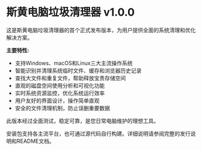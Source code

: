 # 斯黄电脑垃圾清理器 v1.0.0

这是斯黄电脑垃圾清理器的首个正式发布版本，为用户提供全面的系统清理和优化解决方案。

**主要特性:**
- 支持Windows、macOS和Linux三大主流操作系统
- 智能识别并清理系统临时文件、缓存和浏览器历史记录
- 查找大文件和重复文件，帮助释放宝贵存储空间
- 直观的磁盘空间使用分析和可视化功能
- 实时系统资源监控，优化系统运行效率
- 用户友好的界面设计，操作简单直观
- 安全的文件清理机制，防止误删重要数据

此版本经过全面测试，稳定可靠，是您日常电脑维护的理想工具。

安装包支持各主流平台，也可通过源代码自行构建。详细说明请参阅完整的发行说明和README文档。 
